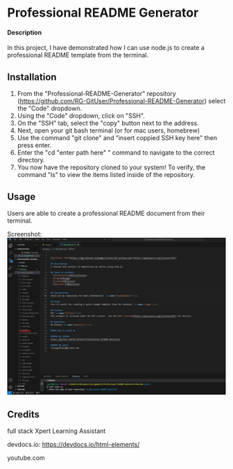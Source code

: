 # Professional README Generator

#### Description

In this project, I have demonstrated how I can use node.js to create a professional README template from the terminal. 

## Installation

1. From the "Professional-README-Generator" repository (https://github.com/RG-GitUser/Professional-README-Generator) select the "Code" dropdown.
2. Using the "Code" dropdown, click on "SSH".
3. On the "SSH" tab, select the "copy" button next to  the address.
4. Next, open your git bash terminal (or for mac users, homebrew)
5. Use the command "git clone" and "insert coppied SSH key here" then press enter. 
6. Enter the "cd "enter path here" " command to navigate to the correct directory. 
7. You now have the repository cloned to your system! To verify, the command "ls" to view the items listed inside of the repository. 

## Usage

Users are able to create a professional README document from their terminal. 

Screenshot:
![image](https://github.com/RG-GitUser/Professional-README-Generator/blob/main/Assets/ProfessionalREADMEscreenshot.jpg)


## Credits 

full stack Xpert Learning Assistant 

devdocs.io: https://devdocs.io/html-elements/

youtube.com 
